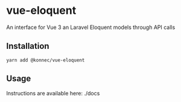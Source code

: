 # vue-eloquent

An interface for Vue 3 an Laravel Eloquent models through API calls

## Installation

`yarn add @konnec/vue-eloquent`

## Usage

Instructions are available here: ./docs
